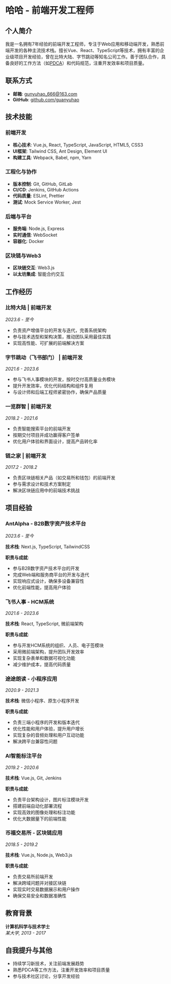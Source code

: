 # 哈哈 - 前端开发工程师

## 个人简介

我是一名拥有7年经验的前端开发工程师，专注于Web应用和移动端开发，熟悉前端开发的各种主流技术栈。擅长Vue、React、TypeScript等技术，拥有丰富的企业级项目开发经验，曾在比特大陆、字节跳动等知名公司工作。善于团队合作，具备良好的工作方法（如[PDCA](../blog/pdca-methodology.md)）和代码规范，注重开发效率和项目质量。

## 联系方式

- **邮箱**: gunyuhao_666@163.com
- **GitHub**: [github.com/guanyuhao](https://github.com/guanyuhao)

## 技术技能

### 前端开发
- **核心技术**: Vue.js, React, TypeScript, JavaScript, HTML5, CSS3
- **UI框架**: Tailwind CSS, Ant Design, Element UI
- **构建工具**: Webpack, Babel, npm, Yarn

### 工程化与协作
- **版本控制**: Git, GitHub, GitLab
- **CI/CD**: Jenkins, GitHub Actions 
- **代码质量**: ESLint, Prettier
- **测试**: Mock Service Worker, Jest

### 后端与平台
- **服务端**: Node.js, Express
- **实时通信**: WebSocket
- **容器化**: Docker

### 区块链与Web3
- **区块链交互**: Web3.js
- **以太坊集成**: 智能合约交互

## 工作经历

### 比特大陆 | 前端开发
*2023.6 - 至今*

- 负责资产增值平台的开发与迭代，完善系统架构
- 参与技术选型和架构决策，推动团队采用最佳实践
- 实现高性能、可扩展的前端解决方案

### 字节跳动（飞书部门） | 前端开发
*2021.6 - 2023.6*

- 参与飞书人事模块的开发，按时交付高质量业务模块
- 提升开发效率，优化代码结构和组件复用
- 与设计师和后端工程师紧密协作，确保产品质量

### 一览群智 | 前端开发
*2018.2 - 2021.6*

- 负责智能搜索平台的前端开发
- 按期交付项目并成功赢得客户签单
- 优化用户体验和界面设计，提高产品转化率

### 链之家 | 前端开发
*2017.2 - 2018.2*

- 负责区块链相关产品（如交易所和钱包）的前端开发
- 参与需求设计和技术方案制定
- 解决区块链应用中的前端技术挑战

## 项目经验

### AntAlpha - B2B数字资产技术平台
*2023.6 - 至今*

**技术栈**: Next.js, TypeScript, TailwindCSS

**职责与成就**:
- 参与B2B数字资产技术平台的开发
- 完成Web端和服务商平台的开发与迭代
- 实现响应式设计，确保多设备兼容性
- 优化前端性能，提高用户体验

### 飞书人事 - HCM系统
*2021.6 - 2023.6*

**技术栈**: React, TypeScript, 微前端架构

**职责与成就**:
- 参与开发HCM系统的组织、人员、电子签模块
- 采用微前端架构，提升团队开发效率
- 实现复杂表单和数据可视化功能
- 减少维护成本，提高代码质量

### 途途朗读 - 小程序应用
*2020.9 - 2021.3*

**技术栈**: 微信小程序、原生小程序开发

**职责与成就**:
- 负责三端小程序的开发和版本迭代
- 优化性能和用户体验，提升用户增长
- 实现复杂的音频处理和用户互动功能
- 解决跨平台兼容性问题

### AI智能标注平台
*2019.2 - 2020.6*

**技术栈**: Vue.js, Git, Jenkins

**职责与成就**:
- 负责平台架构设计，图片标注模块开发
- 搭建前端自动化部署流程
- 实现高效的图像处理和标注功能
- 优化大数据量下的前端性能

### 币福交易所 - 区块链应用
*2018.5 - 2019.2*

**技术栈**: Vue.js, Node.js, Web3.js

**职责与成就**:
- 负责交易所前端开发
- 解决跨域问题并对接区块链
- 实现实时交易数据展示和用户操作
- 确保交易安全和数据准确性

## 教育背景

**计算机科学与技术学士**  
*某大学, 2013 - 2017*

## 自我提升与其他
- 持续学习新技术，关注前端发展趋势
- 熟悉PDCA等工作方法，注重开发效率和项目质量
- 参与技术社区讨论，分享开发经验 